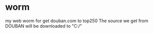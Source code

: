 # worm
my web worm for get douban.com to top250
The source we get from DOUBAN will be downloaded to  "C:/"
